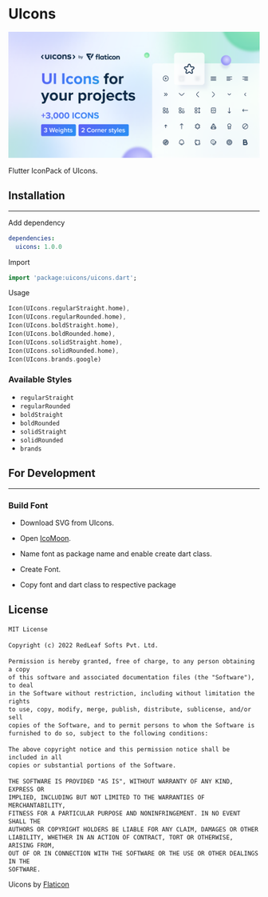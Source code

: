 # UIcons

![Cover](uicons/images/uicons_cover.png)


Flutter IconPack of UIcons.

## Installation
____

Add dependency

```yaml
dependencies:
  uicons: 1.0.0
```

Import
```dart
import 'package:uicons/uicons.dart';
```

Usage
```dart
Icon(UIcons.regularStraight.home),
Icon(UIcons.regularRounded.home),
Icon(UIcons.boldStraight.home),
Icon(UIcons.boldRounded.home),
Icon(UIcons.solidStraight.home),
Icon(UIcons.solidRounded.home),
Icon(UIcons.brands.google)
```

### Available Styles

 - `regularStraight`
 - `regularRounded`
 - `boldStraight`
 - `boldRounded`
 - `solidStraight`
 - `solidRounded`
 - `brands`


## For Development
____

### Build Font

 - Download SVG from UIcons.

 - Open <a href="https://icomoon.io/app/#/select/font">IcoMoon</a>.

 - Name font as package name and enable create dart class.

 - Create Font.

 - Copy font and dart class to respective package



## License


```
MIT License

Copyright (c) 2022 RedLeaf Softs Pvt. Ltd.

Permission is hereby granted, free of charge, to any person obtaining a copy
of this software and associated documentation files (the "Software"), to deal
in the Software without restriction, including without limitation the rights
to use, copy, modify, merge, publish, distribute, sublicense, and/or sell
copies of the Software, and to permit persons to whom the Software is
furnished to do so, subject to the following conditions:

The above copyright notice and this permission notice shall be included in all
copies or substantial portions of the Software.

THE SOFTWARE IS PROVIDED "AS IS", WITHOUT WARRANTY OF ANY KIND, EXPRESS OR
IMPLIED, INCLUDING BUT NOT LIMITED TO THE WARRANTIES OF MERCHANTABILITY,
FITNESS FOR A PARTICULAR PURPOSE AND NONINFRINGEMENT. IN NO EVENT SHALL THE
AUTHORS OR COPYRIGHT HOLDERS BE LIABLE FOR ANY CLAIM, DAMAGES OR OTHER
LIABILITY, WHETHER IN AN ACTION OF CONTRACT, TORT OR OTHERWISE, ARISING FROM,
OUT OF OR IN CONNECTION WITH THE SOFTWARE OR THE USE OR OTHER DEALINGS IN THE
SOFTWARE.
```

Uicons by <a href="https://www.flaticon.com/uicons">Flaticon</a>